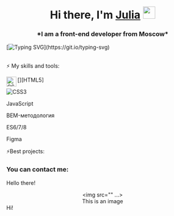 <h1 align="center">Hi there, I'm <a href="https://daniilshat.ru/" target="_blank">Julia</a> 
<img src="https://github.com/blackcater/blackcater/raw/main/images/Hi.gif" height="32"/></h1>
<h3 align="center">*I am a front-end developer from Moscow*</h3>


[![Typing SVG](https://readme-typing-svg.herokuapp.com?color=%2336BCF7&lines=⚡+My+skills+and+tools:)](https://git.io/typing-svg)

<br />
 ⚡ My skills and tools:
 
 [<img align='left' alt='CSS' width='26px' scr='https://raw.githubusercontent.com/github/explore/80688e429a7d4ef2fca1e82350fe8e3517d3494d/topics/html/html.png' />][HTML5]
 
 ![CSS3]('https://raw.githubusercontent.com/github/explore/80688e429a7d4ef2fca1e82350fe8e3517d3494d/topics/css/css.png') 
 
 JavaScript
 
 BEM-методология 
 
 ES6/7/8 
 
 Figma 
 
⚡Best projects:

### You can contact me:


Hello there!
      <center><img src="" ...></center>
      <center>This is an image</center>
Hi!


<!--
**JuliaMISH/Juliamish** is a ✨ _special_ ✨ repository because its `README.md` (this file) appears on your GitHub profile.


[][mail.ru]
[][telegrams]

[mail.ru]:juliamish@mail.ru
[telegrams]:@Mishunia
